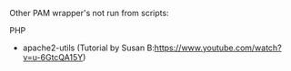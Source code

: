 Other PAM wrapper's not run from scripts:

PHP
- apache2-utils (Tutorial by Susan B:https://www.youtube.com/watch?v=u-6GtcQA15Y)
